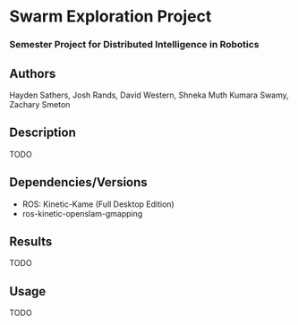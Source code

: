 # Swarm Exploration Project
### Semester Project for Distributed Intelligence in Robotics

## Authors
Hayden Sathers, Josh Rands, David Western, Shneka Muth Kumara Swamy, Zachary Smeton

## Description
TODO

## Dependencies/Versions
- ROS: Kinetic-Kame (Full Desktop Edition)
- ros-kinetic-openslam-gmapping

## Results
TODO

## Usage
TODO
